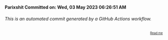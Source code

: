 **Parixshit Committed on: Wed, 03 May 2023 06:26:51 AM** <!-- 334f6bfb-c87c-41a9-b01c-01643a43c5d8 -->

###### This is an automated commit generated by a GitHub Actions workflow.

<div align="right"><sub><sup><a href="https://github.com/Parixshit/AutoCommit.git">Read me</a></sup></sub></div>
